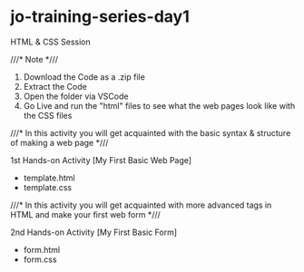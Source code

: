 # jo-training-series-day1
HTML & CSS Session

///* Note *///
 1. Download the Code as a .zip file
 2. Extract the Code 
 3. Open the folder via VSCode
 4. Go Live and run the "html" files to see what the web pages look like with the CSS files


///* In this activity you will get acquainted with the basic syntax & structure of making a web page *///

1st Hands-on Activity [My First Basic Web Page]
- template.html
- template.css

///* In this activity you will get acquainted with more advanced tags in HTML and make your first web form *///

2nd Hands-on Activity [My First Basic Form]
- form.html
- form.css




